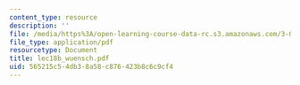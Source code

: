 ```yaml
---
content_type: resource
description: ''
file: /media/https%3A/open-learning-course-data-rc.s3.amazonaws.com/3-012-fundamentals-of-materials-science-fall-2005/565215c54db38a58c876423b8c6c9cf4_lec18b_wuensch.pdf
file_type: application/pdf
resourcetype: Document
title: lec18b_wuensch.pdf
uid: 565215c5-4db3-8a58-c876-423b8c6c9cf4
---
```

